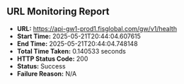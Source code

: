 ## URL Monitoring Report

- **URL:** https://api-gw1-prod1.fisglobal.com/gw/v1/health
- **Start Time:** 2025-05-21T20:44:04.607615
- **End Time:** 2025-05-21T20:44:04.748148
- **Total Time Taken:** 0.140533 seconds
- **HTTP Status Code:** 200
- **Status:** Success
- **Failure Reason:** N/A
